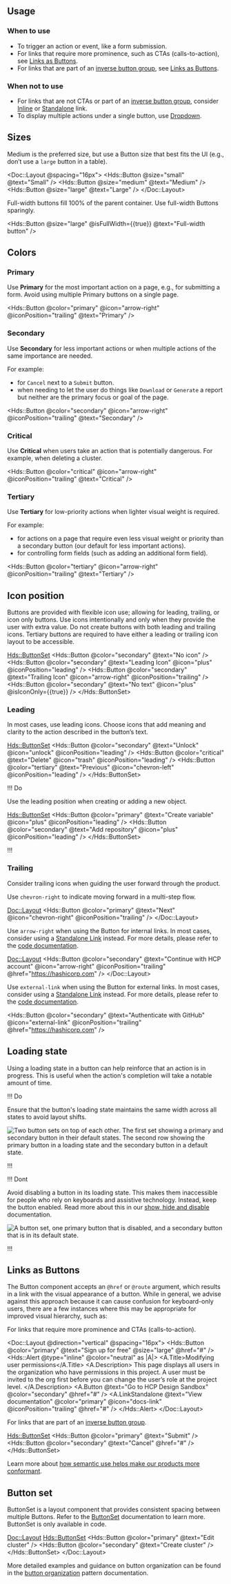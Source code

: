 ## Usage

### When to use

- To trigger an action or event, like a form submission.
- For links that require more prominence, such as CTAs (calls-to-action), see [Links as Buttons](/components/button#links-as-buttons).
- For links that are part of an [inverse button group](/patterns/button-organization#grouping), see [Links as Buttons](/components/button#links-as-buttons).

### When not to use

- For links that are not CTAs or part of an [inverse button group](/patterns/button-organization#grouping), consider [Inline](/components/link/inline) or [Standalone](/components/link/standalone) link.
- To display multiple actions under a single button, use [Dropdown](/components/dropdown).

## Sizes

Medium is the preferred size, but use a Button size that best fits the UI (e.g., don’t use a `large` button in a table).

<Doc::Layout @spacing="16px">
  <Hds::Button @size="small" @text="Small" />
  <Hds::Button @size="medium" @text="Medium" />
  <Hds::Button @size="large" @text="Large" />
</Doc::Layout>

Full-width buttons fill 100% of the parent container. Use full-width Buttons sparingly.

<Hds::Button @size="large" @isFullWidth={{true}} @text="Full-width button" />

## Colors

### Primary

Use **Primary** for the most important action on a page, e.g., for submitting a form. Avoid using multiple Primary buttons on a single page.

<Hds::Button @color="primary" @icon="arrow-right" @iconPosition="trailing" @text="Primary" />

### Secondary

Use **Secondary** for less important actions or when multiple actions of the same importance are needed.

For example:

- for `Cancel` next to a `Submit` button.
- when needing to let the user do things like `Download` or `Generate` a report but neither are the primary focus or goal of the page.

<Hds::Button @color="secondary" @icon="arrow-right" @iconPosition="trailing" @text="Secondary" />

### Critical

Use **Critical** when users take an action that is potentially dangerous. For example, when deleting a cluster.

<Hds::Button @color="critical" @icon="arrow-right" @iconPosition="trailing" @text="Critical" />

### Tertiary

Use **Tertiary** for low-priority actions when lighter visual weight is required.

For example:

- for actions on a page that require even less visual weight or priority than a secondary button (our default for less important actions).
- for controlling form fields (such as adding an additional form field).

<Hds::Button @color="tertiary" @icon="arrow-right" @iconPosition="trailing" @text="Tertiary" />

## Icon position

Buttons are provided with flexible icon use; allowing for leading, trailing, or icon only buttons. Use icons intentionally and only when they provide the user with extra value. Do not create buttons with both leading and trailing icons. Tertiary buttons are required to have either a leading or trailing icon layout to be accessible.

<Hds::ButtonSet>
  <Hds::Button @color="secondary" @text="No icon" />
  <Hds::Button @color="secondary" @text="Leading Icon" @icon="plus" @iconPosition="leading" />
  <Hds::Button @color="secondary" @text="Trailing Icon" @icon="arrow-right" @iconPosition="trailing" />
  <Hds::Button @color="secondary" @text="No text" @icon="plus" @isIconOnly={{true}} />
</Hds::ButtonSet>

### Leading

In most cases, use leading icons. Choose icons that add meaning and clarity to the action described in the button’s text.

<Hds::ButtonSet>
  <Hds::Button @color="secondary" @text="Unlock" @icon="unlock" @iconPosition="leading" />
  <Hds::Button @color="critical" @text="Delete" @icon="trash" @iconPosition="leading" />
  <Hds::Button @color="tertiary" @text="Previous" @icon="chevron-left" @iconPosition="leading" />
</Hds::ButtonSet>

!!! Do

Use the leading position when creating or adding a new object.

<Hds::ButtonSet>
  <Hds::Button @color="primary" @text="Create variable" @icon="plus" @iconPosition="leading" />
  <Hds::Button @color="secondary" @text="Add repository" @icon="plus" @iconPosition="leading" />
</Hds::ButtonSet>

!!!

### Trailing

Consider trailing icons when guiding the user forward through the product.

Use `chevron-right` to indicate moving forward in a multi-step flow.

<Doc::Layout>
  <Hds::Button @color="primary" @text="Next" @icon="chevron-right" @iconPosition="trailing" />
</Doc::Layout>

Use `arrow-right` when using the Button for internal links. In most cases, consider using a [Standalone Link](/components/link/standalone) instead. For more details, please refer to the [code documentation](/components/button?tab=code#links).

<Doc::Layout>
  <Hds::Button @color="secondary" @text="Continue with HCP account" @icon="arrow-right" @iconPosition="trailing" @href="https://hashicorp.com" />
</Doc::Layout>

Use `external-link` when using the Button for external links. In most cases, consider using a [Standalone Link](/components/link/standalone) instead. For more details, please refer to the [code documentation](/components/button?tab=code#links).

<Hds::Button @color="secondary" @text="Authenticate with GitHub" @icon="external-link" @iconPosition="trailing" @href="https://hashicorp.com" />

## Loading state

Using a loading state in a button can help reinforce that an action is in progress. This is useful when the action's completion will take a notable amount of time.

!!! Do

Ensure that the button's loading state maintains the same width across all states to avoid layout shifts.

![Two button sets on top of each other. The first set showing a primary and secondary button in their default states. The second row showing the primary button in a loading state and the secondary button in a default state.](/assets/components/button/button-loading-state-do.png)

!!!

!!! Dont

Avoid disabling a button in its loading state. This makes them inaccessible for people who rely on keyboards and assistive technology. Instead, keep the button enabled. Read more about this in our [show, hide and disable](/patterns/disabled-patterns) documentation.

![A button set, one primary button that is disabled, and a secondary button that is in its default state.](/assets/components/button/button-loading-state-dont.png)

!!!

## Links as Buttons

The Button component accepts an `@href` or `@route` argument, which results in a link with the visual appearance of a button. While in general, we advise against this approach because it can cause confusion for keyboard-only users, there are a few instances where this may be appropriate for improved visual hierarchy, such as:

For links that require more prominence and CTAs (calls-to-action).

<Doc::Layout @direction="vertical" @spacing="16px">
  <Hds::Button @color="primary" @text="Sign up for free" @size="large" @href="#" />
  <Hds::Alert @type="inline" @color="neutral" as |A|>
    <A.Title>Modifying user permissions</A.Title>
    <A.Description>
      This page displays all users in the organization who have permissions in this project. A user must be invited to the org first before you can change the user’s role at the project level.
    </A.Description>
    <A.Button @text="Go to HCP Design Sandbox" @color="secondary" @href="#" />
    <A.LinkStandalone @text="View documentation" @color="primary" @icon="docs-link" @iconPosition="trailing" @href="#" />
  </Hds::Alert>
</Doc::Layout>

For links that are part of an [inverse button group](/patterns/button-organization#grouping).

<Hds::ButtonSet>
  <Hds::Button @color="primary" @text="Submit" />
  <Hds::Button @color="secondary" @text="Cancel" @href="#" />
</Hds::ButtonSet>

Learn more about [how semantic use helps make our products more conformant](/components/button?tab=accessibility#button-vs-link).

## Button set

ButtonSet is a layout component that provides consistent spacing between multiple Buttons. Refer to the [ButtonSet](/components/button-set) documentation to learn more. ButtonSet is only available in code.

<Doc::Layout>
  <Hds::ButtonSet>
    <Hds::Button @color="primary" @text="Edit cluster" />
    <Hds::Button @color="secondary" @text="Create cluster" />
  </Hds::ButtonSet>
</Doc::Layout>

More detailed examples and guidance on button organization can be found in the [button organization](/patterns/button-organization) pattern documentation.
